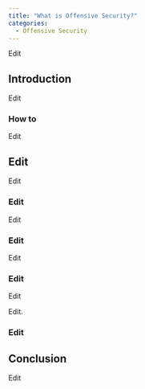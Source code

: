 ```yaml
---
title: "What is Offensive Security?"
categories:
  - Offensive Security
---
```


Edit

## Introduction

Edit

### How to

Edit

## Edit

Edit

### Edit

Edit

### Edit

Edit

### Edit

Edit

Edit.

### Edit


## Conclusion

Edit